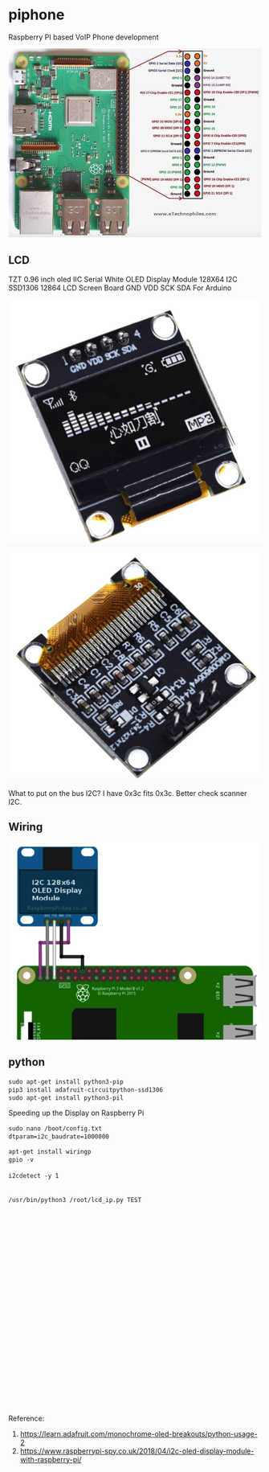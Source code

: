# piphone
Raspberry PI based VoIP Phone development


![img](RPi3B_pinout.png)

## LCD
TZT 0.96 inch oled IIC Serial White OLED Display Module 128X64 I2C SSD1306 12864 LCD Screen Board GND VDD SCK SDA For Arduino

![img](oled_ssd1306_1.png)
![img](oled_ssd1306_2.png)

What to put on the bus I2C?
I have 0x3c fits
0x3c. Better check scanner I2C.

## Wiring

![img](oled_pi_wiring.png)

## python
```
sudo apt-get install python3-pip
pip3 install adafruit-circuitpython-ssd1306
sudo apt-get install python3-pil
```

Speeding up the Display on Raspberry Pi
```
sudo nano /boot/config.txt
dtparam=i2c_baudrate=1000000
```

```
apt-get install wiringp
gpio -v

i2cdetect -y 1


/usr/bin/python3 /root/lcd_ip.py TEST
```













<br/><br/><br/><br/><br/><br/><br/><br/><br/><br/><br/><br/><br/><br/><br/><br/><br/><br/><br/><br/><br/><br/><br/>

Reference:
1. https://learn.adafruit.com/monochrome-oled-breakouts/python-usage-2
2. https://www.raspberrypi-spy.co.uk/2018/04/i2c-oled-display-module-with-raspberry-pi/